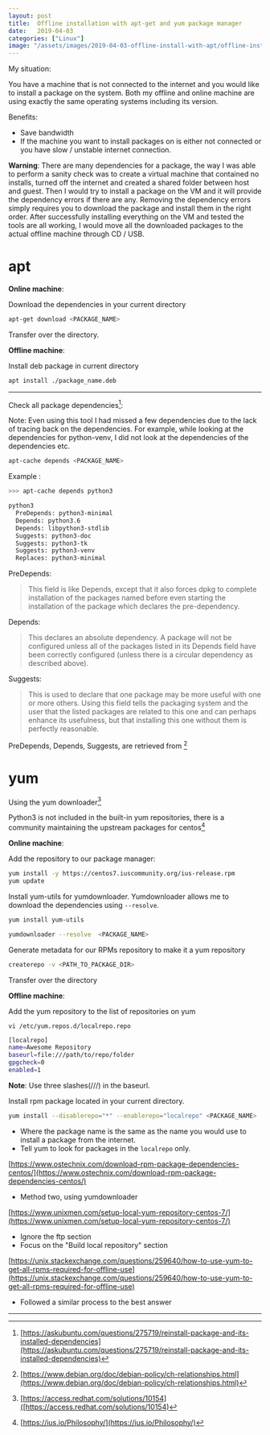 ```yaml
---
layout: post
title:  Offline installation with apt-get and yum package manager 
date:   2019-04-03
categories: ["Linux"]
image: "/assets/images/2019-04-03-offline-install-with-apt/offline-install.png"
---
```


My situation:

You have a machine that is not connected to the internet and you would like to install a package on the system. Both my offline and online machine are using exactly the same operating systems including its version.

Benefits:

* Save bandwidth
* If the machine you want to install packages on is either not connected or you have slow / unstable internet connection.

__Warning__: There are many dependencies for a package, the way I was able to perform a sanity check was to create a virtual machine that contained no installs, turned off the internet and created a shared folder between host and guest. Then I would try to install a package on the VM and it will provide the dependency errors if there are any. Removing the dependency errors simply requires you to download the package and install them in the right order. After successfully installing everything on the VM and tested the tools are all working, I would move all the downloaded packages to the actual offline machine through CD / USB.

# apt

__Online machine__:

Download the dependencies in your current directory

```bash
apt-get download <PACKAGE_NAME>
```

Transfer over the directory.

__Offline machine__:

Install deb package in current directory

```bash
apt install ./package_name.deb
 ```

---

Check all package dependencies[^so-dep]:

Note: Even using this tool I had missed a few dependencies due to the lack of tracing back on the dependencies. For example, while looking at the dependencies for python-venv, I did not look at the dependencies of the dependencies etc.

```bash
apt-cache depends <PACKAGE_NAME>
```

Example :

```bash
>>> apt-cache depends python3

python3
  PreDepends: python3-minimal
  Depends: python3.6
  Depends: libpython3-stdlib
  Suggests: python3-doc
  Suggests: python3-tk
  Suggests: python3-venv
  Replaces: python3-minimal
```

PreDepends:
> This field is like Depends, except that it also forces dpkg to complete installation of the packages named before even starting the installation of the package which declares the pre-dependency.

Depends:
> This declares an absolute dependency. A package will not be configured unless all of the packages listed in its Depends field have been correctly configured (unless there is a circular dependency as described above).

Suggests:
> This is used to declare that one package may be more useful with one or more others. Using this field tells the packaging system and the user that the listed packages are related to this one and can perhaps enhance its usefulness, but that installing this one without them is perfectly reasonable.

PreDepends, Depends, Suggests, are retrieved from [^debianpkg]

# yum

Using the yum downloader[^yumdownload]

Python3 is not included in the built-in yum repositories, there is a community maintaining the upstream packages for centos[^iusrepo]

__Online machine__:

Add the repository to our package manager:

```bash
yum install -y https://centos7.iuscommunity.org/ius-release.rpm
yum update
```

Install yum-utils for yumdownloader.
Yumdownloader allows me to download the dependencies using `--resolve`.

```bash
yum install yum-utils
```

```bash
yumdownloader --resolve  <PACKAGE_NAME>
```

Generate metadata for our RPMs repository to make it a yum repository

```bash
createrepo -v <PATH_TO_PACKAGE_DIR>
```

Transfer over the directory

__Offline machine__:

Add the yum repository to the list of repositories on yum

`vi /etc/yum.repos.d/localrepo.repo`

```bash
[localrepo]
name=Awesome Repository
baseurl=file:///path/to/repo/folder
gpgcheck=0
enabled=1
```

__Note__: Use three slashes(///) in the baseurl.

Install rpm package located in your current directory.

```bash
yum install --disablerepo="*" --enablerepo="localrepo" <PACKAGE_NAME>
```

* Where the package name is the same as the name you would use to install a package from the internet.
* Tell yum to look for packages in the `localrepo` only.

[https://www.ostechnix.com/download-rpm-package-dependencies-centos/](https://www.ostechnix.com/download-rpm-package-dependencies-centos/)

* Method two, using yumdownloader

[https://www.unixmen.com/setup-local-yum-repository-centos-7/](https://www.unixmen.com/setup-local-yum-repository-centos-7/)

* Ignore the ftp section
* Focus on the "Build local repository" section

[https://unix.stackexchange.com/questions/259640/how-to-use-yum-to-get-all-rpms-required-for-offline-use](https://unix.stackexchange.com/questions/259640/how-to-use-yum-to-get-all-rpms-required-for-offline-use)

* Followed a similar process to the best answer

---

[^so-dep]: [https://askubuntu.com/questions/275719/reinstall-package-and-its-installed-dependencies](https://askubuntu.com/questions/275719/reinstall-package-and-its-installed-dependencies)
[^debianpkg]: [https://www.debian.org/doc/debian-policy/ch-relationships.html](https://www.debian.org/doc/debian-policy/ch-relationships.html)
[^yumdownload]: [https://access.redhat.com/solutions/10154]([https://access.redhat.com/solutions/10154)
[^iusrepo]: [https://ius.io/Philosophy/](https://ius.io/Philosophy/)


